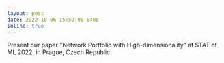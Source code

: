 ```yaml
---
layout: post
date: 2022-10-06 15:59:00-0400
inline: true
---
```

Present our paper "Network Portfolio with High-dimensionality" at STAT of ML 2022, in Prague, Czech Republic.
